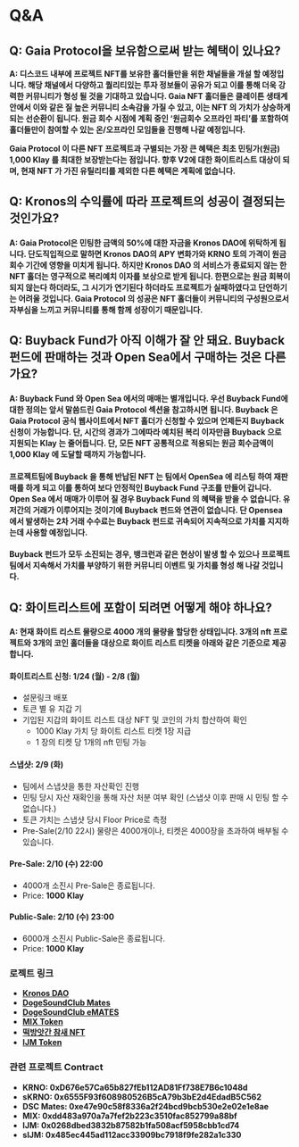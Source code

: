 # Q\&A

## Q: Gaia Protocol을 보유함으로써 받는 혜택이 있나요?

**A: 디스코드 내부에 프로젝트 NFT를 보유한 홀더들만을 위한 채널들을 개설 할 예정입니다. 해당 채널에서 다양하고 퀄리티있는 투자 정보들이 공유가 되고 이를 통해 더욱 강력한 커뮤니티가 형성 될 것을 기대하고 있습니다. Gaia NFT 홀더들은 클레이튼 생태계 안에서 이와 같은 질 높은 커뮤니티 소속감을 가질 수 있고, 이는 NFT 의 가치가 상승하게 되는 선순환이 됩니다. 원금 회수 시점에 계획 중인 ‘원금회수 오프라인 파티’를 포함하여 홀더들만이 참여할 수 있는 온/오프라인 모임들을 진행해 나갈 예정입니다.**

**Gaia Protocol 이 다른 NFT 프로젝트과 구별되는 가장 큰 혜택은 최초 민팅가(원금) 1,000 Klay 를 최대한 보장받는다는 점입니다. 향후 V2에 대한 화이트리스트 대상이 되며, 현재 NFT 가 가진 유틸리티를 제외한 다른 혜택은 계획에 없습니다.**

## Q: Kronos의 수익률에 따라 프로젝트의 성공이 결정되는 것인가요?

#### A: Gaia Protocol은 민팅한 금액의 50%에 대한 자금을 Kronos DAO에 위탁하게 됩니다. 단도직입적으로 말하면 Kronos DAO의 APY 변화가와 KRNO 토의 가격이 원금회수 기간에 영향을 미치게 됩니다. 하지만 Kronos DAO 의 서비스가 종료되지 않는 한 NFT 홀더는 영구적으로 복리예치 이자를 보상으로 받게 됩니다. 한편으로는 원금 회복이 되지 않는다 하더라도, 그 시기가 연기된다 하더라도 프로젝트가 실패하였다고 단언하기는 어려울 것입니다. Gaia Protocol 의 성공은 NFT 홀더들이 커뮤니티의 구성원으로서 자부심을 느끼고 커뮤니티를 통해 함께 성장이기 때문입니다.

## Q: Buyback Fund가 아직 이해가 잘 안 돼요. Buyback 펀드에 판매하는 것과 Open Sea에서 구매하는 것은 다른가요?

#### A: Buyback Fund 와 Open Sea 에서의 매매는 별개입니다. 우선 Buyback Fund에 대한 정의는 앞서 말씀드린 Gaia Protocol 섹션을 참고하시면 됩니다. Buyback 은 Gaia Protocol 공식 웹사이트에서 NFT 홀더가 신청할 수 있으며 언제든지 Buyback 신청이 가능합니다. 단, 시간의 경과가 그에따라 예치된 복리 이자만큼 Buyback 으로 지원되는 Klay 는 줄어듭니다. 단, 모든 NFT 공통적으로 적용되는 원금 회수금액이 1,000 Klay 에 도달할 때까지 가능합니다.

#### 프로젝트팀에 Buyback 을 통해 반납된 NFT 는 팀에서 OpenSea 에 리스팅 하여 재판매를 하게 되고 이를 통하여 보다 안정적인 Buyback Fund 구조를 만들어 갑니다. Open Sea 에서 매매가 이루어 질 경우 Buyback Fund 의 혜택을 받을 수 없습니다. 유저간의 거래가 이루어지는 것이기에 Buyback 펀드와 연관이 없습니다. 단 Opensea 에서 발생하는 2차 거래 수수료는 Buyback 펀드로 귀속되어 지속적으로 가치를 지지하는데 사용할 예정입니다.

#### **Buyback 펀드가 모두 소진되는 경우, 뱅크런과 같은 현상이 발생 할 수 있으나 프로젝트 팀에서 지속해서 가치를 부양하기 위한 커뮤니티 이벤트 및 가치를 형성 해 나갈 것입니다.**

## Q: 화이트리스트에 포함이 되려면 어떻게 해야 하나요?

#### A: 현재 화이트 리스트 물량으로 4000 개의 물량을 할당한 상태입니다. 3개의 nft 프로젝트와 3개의 코인 홀더들을 대상으로 화이트 리스트 티켓을 아래와 같은 기준으로 제공합니다.

#### 화이트리스트 신청: 1/24 (월) - 2/8 (월)

* 설문링크 배포
* 토큰 별 유 지갑 기
* 기입된 지갑의 화이트 리스트 대상 NFT 및 코인의 가치 합산하여 확인
  * 1000 Klay 가치 당 화이트 리스트 티켓 1장 지급
  * 1 장의 티켓 당 1개의 nft 민팅 가능

#### 스냅샷: 2/9 (화)

* 팀에서 스냅샷을 통한 자산확인 진행
* 민팅 당시 자산 재확인을 통해 자산 처분 여부 확인 (스냅샷 이후 판매 시 민팅 할 수 없습니다.)&#x20;
* 토큰 가치는 스냅샷 당시 Floor Price로 측정
* Pre-Sale(2/10 22시) 물량은 4000개이나, 티켓은 4000장을 초과하여 배부될 수 있습니다.

#### Pre-Sale: 2/10 (수) 22:00

* 4000개 소진시 Pre-Sale은 종료됩니다.
* Price: **1000 Klay**

#### Public-Sale: 2/10 (수) 23:00

* 6000개 소진시 Public-Sale은 종료됩니다.&#x20;
* Price: **1000 Klay**

### 로젝트 링크

* [**Kronos DAO**](https://kronosdao.finance)
* [**DogeSoundClub Mates**](https://opensea.io/collection/dogesoundclub-mates)
* [**DogeSoundClub eMATES**](https://opensea.io/collection/dogesoundclub-emates)
* [**MIX Token**](https://mix.info)
* [**떡방앗간 참새 NFT**](https://klu.bs/pfp/0x29d05593116C443da54DaBFB4e5322DEA2fff8Cd)
* [**IJM Token**](https://tteok.org)

### 관련 프로젝트 Contract

* **KRNO: 0xD676e57Ca65b827fEb112AD81Ff738E7B6c1048d**
* **sKRNO: 0x6555F93f608980526B5cA79b3bE2d4EdadB5C562**
* **DSC Mates: 0xe47e90c58f8336a2f24bcd9bcb530e2e02e1e8ae**
* **MIX: 0xdd483a970a7a7fef2b223c3510fac852799a88bf**
* **IJM: 0x0268dbed3832b87582b1fa508acf5958cbb1cd74**
* **sIJM: 0x485ec445ad112acc33909bc7918f9fe282a1c330**
